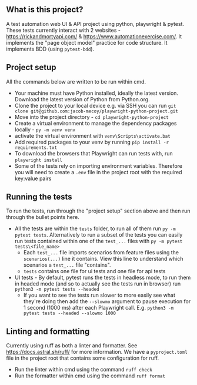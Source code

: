 ## What is this project?

A test automation web UI & API project using python, playwright & pytest. These tests currently interact with 2 websites - https://rickandmortyapi.com/ & https://www.automationexercise.com/. It implements the "page object model" practice for code structure. It implements BDD (using `pytest-bdd`).

## Project setup

All the commands below are written to be run within cmd.

- Your machine must have Python installed, ideally the latest version. Download the latest version of Python from Python.org.
- Clone the project to your local device e.g. via SSH you can run `git clone git@github.com:jacob-mecoy/playwright-python-project.git` 
- Move into the project directory - `cd playwright-python-project`
- Create a virtual environment to manage the dependency packages locally - `py -m venv venv`
- activate the virtual environment with `venv\Scripts\activate.bat`
- Add required packages to your venv by running `pip install -r requirements.txt`
- To download the browsers that Playwright can run tests with, run `playwright install`
- Some of the tests rely on importing environment variables. Therefore you will need to create a `.env` file in the project root with the required key:value pairs

## Running the tests

To run the tests, run through the "project setup" section above and then run through the bullet points here.

- All the tests are within the `tests` folder, to run all of them run `py -m pytest tests`. Alternatively to run a subset of the tests you can easily run tests contained within one of the `test_...` files with `py -m pytest tests\<file_name>`
  - Each `test_...` file imports scenarios from feature files using the `scenarios(...)` line it contains. View this line to understand which scenarios a `test_...` file "contains".
  - `tests` contains one file for ui tests and one file for api tests
- UI tests - By default, pytest runs the tests in headless mode, to run them in headed mode (and so to actually see the tests run in browser) run `python3 -m pytest tests --headed`
  - If you want to see the tests run slower to more easily see what they're doing then add the `--slowmo` argument to pause execution for 1 second (1000 ms) after each Playwright call. E.g. `python3 -m pytest tests --headed --slowmo 1000`

## Linting and formatting

Currently using ruff as both a linter and formatter. See https://docs.astral.sh/ruff/ for more information. We have a `pyproject.toml` file in the project root that contains some configuration for ruff.

- Run the linter within cmd using the command `ruff check`
- Run the formatter within cmd using the command `ruff format`